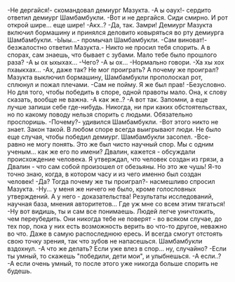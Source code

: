   -Не дергайся!- скомандовал демиург Мазукта.
-А ы оаух!- сердито ответил демиург Шамбамбукли.
-Вот и не дергайся. Сиди смирно. И рот открой шире... еще шире!
-Акх..?
-Да, так. Замри!
Демиург Мазукта включил бормашину и принялся деловито ковыряться во рту демиурга Шамбамбукли.
-Ыыы...- промычал Шамбамбукли.
-Сам виноват!- безжалостно ответил Мазукта.- Никто не просил тебя спорить. А в спорах, сам знаешь, что бывает с зубами. Мало тебе было прошлого раза?
-А ы ох ыхыхах...
-Чего?
-А ы ох...
-Нормально говори.
-Ха хы хох пхаыкхах...
-Ах, даже так? Не мог проиграть? А почему же проиграл?
Мазукта выключил бормашину, Шамбамбукли прополоскал рот, сплюнул и пожал плечами.
-Сам не пойму. Я же был прав!
-Безусловно. Но для того, чтобы победить в споре, одной правоты мало. Она, к слову сказать, вообще не важна.
-А как же..?
-А вот так. Запомни, а еще лучше запиши себе где-нибудь. Никогда, ни при каких обстоятельствах, но по какому поводу нельзя спорить с людьми. Обязательно проспоришь.
-Почему?- удивился Шамбамбукли.
-Вот этого никто не знает. Закон такой. В любом споре всегда выигрывают люди. Не было еще случая, чтобы победил демиург.
Шамбамбукли засопел.
-Все-равно не могу понять. Это же был чисто научный спор. Мы с одним ученым... как же его по имени? Двалин, кажется - обсуждали происхождение человека. Я утверждал, что человек создан из грязи, а Двалин - что сам собой произошел от обезьяны. Но это же чушь! Я-то точно знаю, когда, в котором часу и из чего именно был создан человек!
-Да? Тогда почему же ты проиграл?- насмешливо спросил Мазукта.
-Ну... у меня же ничего не было, кроме голословных утверждений. А у него - доказательства! Результаты исследований, научная база, мнения авторитетов... Где уж мне со всем этим тягаться!
-Ну вот видишь, ты и сам все понимаешь. Людей легче уничтожить, чем переубедить. Они никогда тебе не поверят - во всяком случае, до тех пор, пока у них есть возможность верить во что-то другое, неважно во что. Даже в самую распоследнюю ересь. И всегда смогут отстоять свою точку зрения, так что зубов не напасешься.
Шамбамбукли вздохнул.
-А что же делать? Если уже влез в спор... ну, случайно?
-Если ты умный, то скажешь "победили, дети мои", и улыбнешься.
-А если..?
-А если очень умный, то после этого уже никогда больше спорить не будешь.      